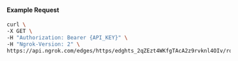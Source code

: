 <!-- Code generated for API Clients. DO NOT EDIT. -->

#### Example Request

```bash
curl \
-X GET \
-H "Authorization: Bearer {API_KEY}" \
-H "Ngrok-Version: 2" \
https://api.ngrok.com/edges/https/edghts_2qZEzt4WKfgTAcA2z9rvknl4OIv/routes/edghtsrt_2qZEzt5abee4502nmVZHI6tvV9v/compression
```
